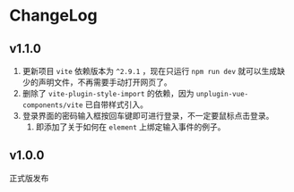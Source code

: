 # ChangeLog

## v1.1.0

1. 更新项目 `vite` 依赖版本为 `^2.9.1` ，现在只运行 `npm run dev` 就可以生成缺少的声明文件，不再需要手动打开网页了。
2. 删除了 `vite-plugin-style-import` 的依赖，因为 `unplugin-vue-components/vite` 已自带样式引入。
3. 登录界面的密码输入框按回车键即可进行登录，不一定要鼠标点击登录。
   1. 即添加了关于如何在 `element` 上绑定输入事件的例子。

## v1.0.0

正式版发布
